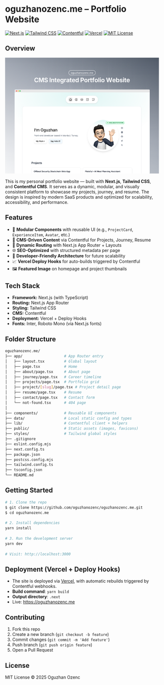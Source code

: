 # oguzhanozenc.me – Portfolio Website

[![Next.js](https://img.shields.io/badge/Next.js-14-black?logo=next.js)](https://nextjs.org/)
[![Tailwind CSS](https://img.shields.io/badge/TailwindCSS-2E3440?logo=tailwindcss)](https://tailwindcss.com/)
[![Contentful](https://img.shields.io/badge/Contentful-CMS-blue?logo=contentful)](https://www.contentful.com/)
[![Vercel](https://img.shields.io/badge/Deployed%20on-Vercel-black?logo=vercel)](https://vercel.com/)
[![MIT License](https://img.shields.io/badge/License-MIT-yellow.svg)](LICENSE)

## Overview

<a href="https://oguzhanozenc.me" target="_blank">
  <img src="/public/featuredImg.png" alt="Portfolio Preview" />
</a>

This is my personal portfolio website — built with **Next.js**, **Tailwind CSS**, and **Contentful CMS**. It serves as a dynamic, modular, and visually consistent platform to showcase my projects, journey, and resume. The design is inspired by modern SaaS products and optimized for scalability, accessibility, and performance.

## Features

- 🧠 **Modular Components** with reusable UI (e.g., `ProjectCard`, `ExperienceItem`, `Avatar`, etc.)
- 📖 **CMS-Driven Content** via Contentful for Projects, Journey, Resume
- 🧾 **Dynamic Routing** with Next.js App Router + Layouts
- 🌐 **SEO-Optimized** with structured metadata per page
- 🧰 **Developer-Friendly Architecture** for future scalability
- 📈 **Vercel Deploy Hooks** for auto-builds triggered by Contentful
- 🖼 **Featured Image** on homepage and project thumbnails

## Tech Stack

- **Framework:** Next.js (with TypeScript)
- **Routing:** Next.js App Router
- **Styling:** Tailwind CSS
- **CMS:** Contentful
- **Deployment:** Vercel + Deploy Hooks
- **Fonts:** Inter, Roboto Mono (via Next.js fonts)

## Folder Structure

```bash
oguzhanozenc.me/
├── app/                   # App Router entry
│   ├── layout.tsx         # Global layout
│   ├── page.tsx           # Home
│   ├── about/page.tsx     # About page
│   ├── journey/page.tsx   # Career timeline
│   ├── projects/page.tsx  # Portfolio grid
│   ├── project/[slug]/page.tsx # Project detail page
│   ├── resume/page.tsx    # Resume
│   ├── contact/page.tsx   # Contact form
│   └── not-found.tsx      # 404 page
│
├── components/            # Reusable UI components
├── data/                  # Local static config and types
├── lib/                   # Contentful client + helpers
├── public/                # Static assets (images, favicons)
├── styles/                # Tailwind global styles
├── .gitignore
├── eslint.config.mjs
├── next.config.ts
├── package.json
├── postcss.config.mjs
├── tailwind.config.ts
├── tsconfig.json
└── README.md
```

## Getting Started

```bash
# 1. Clone the repo
$ git clone https://github.com/oguzhanozenc/oguzhanozenc.me.git
$ cd oguzhanozenc.me

# 2. Install dependencies
yarn install

# 3. Run the development server
yarn dev

# Visit: http://localhost:3000
```

## Deployment (Vercel + Deploy Hooks)

- The site is deployed via [Vercel](https://vercel.com/), with automatic rebuilds triggered by Contentful webhooks.
- **Build command**: `yarn build`
- **Output directory**: `.next`
- Live: https://oguzhanozenc.me

## Contributing

1. Fork this repo
2. Create a new branch (`git checkout -b feature`)
3. Commit changes (`git commit -m 'Add feature'`)
4. Push branch (`git push origin feature`)
5. Open a Pull Request

## License

MIT License © 2025 Oguzhan Ozenc
